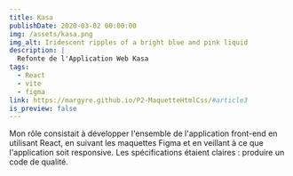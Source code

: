 ```yaml
---
title: Kasa
publishDate: 2020-03-02 00:00:00
img: /assets/kasa.png
img_alt: Iridescent ripples of a bright blue and pink liquid
description: |
  Refonte de l'Application Web Kasa
tags:
  - React
  - vite
  - figma
link: https://margyre.github.io/P2-MaquetteHtmlCss/#article3
is_preview: false
---
```

Mon rôle consistait à développer l'ensemble de l'application front-end en utilisant React, en suivant les maquettes Figma et en veillant à ce que l'application soit responsive. Les spécifications étaient claires : produire un code de qualité.